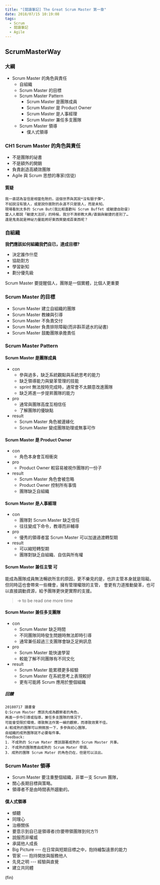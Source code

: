 ```yaml
---
title: "[閱讀筆記] The Great Scrum Master 第一章"
date: 2018/07/15 10:19:08
tags:
  - Scrum
  - 閱讀筆記
  - Agile
---
```


## ScrumMasterWay

### 大綱

- Scrum Master 的角色與責任
  - 自組織
  - Scrum Master 的目標
  - Scrum Master Pattern
    - Scrum Master 是團隊成員
    - Scrum Master 是 Product Owner
    - Scrum Master 是人事經理
    - Scrum Master 兼任多支團隊
  - Scrum Master 領導
    - 僕人式領導

### CH1 Scrum Master 的角色與責任

- 不是團隊的祕書
- 不是額外的開銷
- 負責創造高績效團隊
- Agile 與 Scrum 思想的專家(信徒)

#### 質疑

```text
我一直認為盲信是相當危險的，這個世界與其說*沒有銀子彈*，
不如說沒有狼人，或是說你面對的永遠不只是狼人，而是未知。
現場看到太多的 Scrum But(我比較喜歡叫 Scrum Buffet 或敏捷自助餐)
當人人都說「敏捷大法好」的時候，我分不清邪教大典/直銷與敏捷的差別了…
還是鬼島就是神祕力量能將好東西質變成孬東西呢？
```

### 自組織

**我們應該如何組織我們自已，達成目標?**

- 決定誰作什麼
- 協助對方
- 學習新知
- 劃分優先級

Scrum Master 要提醒個人，團隊是一個實體，比個人更重要

### Scrum Master 的目標

- Scrum Master 建立自組織的團隊
- Scrum Master 教練與引導
- Scrum Master 不負責交付
- Scrum Master 負責排除障礙(而非斟茶遞水的祕書)
- Scrum Master 鼓勵團隊承擔責任

### Scrum Master Pattern

#### Scrum Master 是團隊成員

- con
  - 參與過多，缺乏系統觀點與系統思考的能力
  - 缺乏領導能力與變革管理的技能
  - sprint 無法按時完成時，通常會不太願意改進團隊
  - 缺乏將進一步提昇團隊的能力
- pro
  - 通常與團隊高度互相信任
  - 了解團隊的優缺點
- result
  - Scrum Master 角色被邊緣化
  - Scrum Master 變成團隊助理或無事可作

#### Scrum Master 是 Product Owner

- con
  - 角色本身會互相衝突
- pro
  - Product Owner 較容易被視作團隊的一份子
- result
  - Scrum Master 角色會被忽略
  - Product Owner 控制所有事情
  - 團隊缺乏自組織

#### Scrum Master 是人事經理

- con
  - 團隊對 Scrum Master 缺乏信任
  - 往往變成下命令，教導而非輔導
- pro
  - 優秀的領導者當 Scrum Master 可以加速過渡轉型期
- result
  - 可以縮短轉型期
  - 團隊對缺乏自組織、自信與所有權

#### Scrum Master 兼任主管 可

能成為團隊成員無法暢欲所言的原因，更不樂見的是，也許主管本身就是阻礙。
但同時這也會帶來一些機會，擁有管理權限的主管，
會更有力道推動變革，也可以直接調動資源，給予團隊更快更實際的支援。

> → to be read one more time

#### Scrum Master 兼任多支團隊

- con
  - Scrum Master 缺乏時間
  - 不同團隊同時發生問題時無法即時引導
  - 通常兼任超過三支團隊會缺乏足夠訊息
- pro
  - Scrum Master 能快速學習
  - 較能了解不同團隊有不同文化
- result
  - Scrum Master 能累積更多經驗
  - Scrum Master 在系統思考上表現較好
  - 更有可能將 Scrum 應用於整個組織

##### 回饋

```text
20180717 讀書會
Q:Scrum Master 應該先成為觀察者的角色，
再進一步作引導或指導，兼任多支團隊的情況下，
可能會受限於環境，導致無法作第一線的觀察，而導致效果不佳。
A:較成熟的團隊可以稍微放一下，多參與初心團隊，
自組織的成熟團隊就不必要每件事。
feedback:
1. 不成熟的 Scrum Mater 應該跟著成熟的 Scrum Master 共事。
2. 不成熟的團隊應由成熟的 Scrum Mater 帶領。
3. 成熟的團隊 Scrum Mater 的角色仍在，但是可以淡出。
```

### Scrum Master 領導

- Scrum Master 要注重整個組織，非單一支 Scrum 團隊，
- 關心長期目標與策略。
- 領導者不是由時間表所趨動的。

#### 僕人式領導

- 傾聽
- 同理心
- 治療關係
- 要意示到自已是領導者(你要帶領團隊到何方?)
- 說服而非權威
- 承諾他人成長
- Big Picture --- 在日常與短期目標之中，抱持繪製遠景的能力
- 管家 --- 抱持開放與服務他人
- 先見之明 --- 經驗與直覺
- 建立共同體

(fin)
